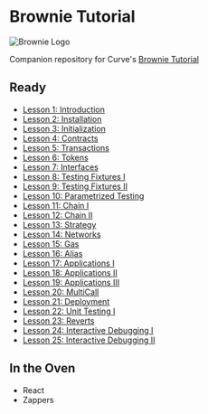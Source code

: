 # Brownie Tutorial

![Brownie Logo](https://miro.medium.com/max/494/0*xQ_UNKBVoMgX5ND1.png)

Companion repository for Curve's [Brownie Tutorial](https://www.youtube.com/playlist?list=PLVOHzVzbg7bFUaOGwN0NOgkTItUAVyBBQ) 

## Ready

* [Lesson 1: Introduction](/lesson-01-introduction)
* [Lesson 2: Installation](/lesson-02-installation)
* [Lesson 3: Initialization](/lesson-03-initialization)
* [Lesson 4: Contracts](/lesson-04-contracts)
* [Lesson 5: Transactions](/lesson-05-transactions)
* [Lesson 6: Tokens](/lesson-06-tokens)
* [Lesson 7: Interfaces](/lesson-07-interfaces)
* [Lesson 8: Testing Fixtures I](/lesson-08-fixtures-i)
* [Lesson 9: Testing Fixtures II](/lesson-09-fixtures-ii)
* [Lesson 10: Parametrized Testing](/lesson-10-parametrization)
* [Lesson 11: Chain I](/lesson-11-chain-i)
* [Lesson 12: Chain II](/lesson-12-chain-ii)
* [Lesson 13: Strategy](/lesson-13-strategy)
* [Lesson 14: Networks](/lesson-14-networks)
* [Lesson 15: Gas](/lesson-15-gas)
* [Lesson 16: Alias](/lesson-16-alias) 
* [Lesson 17: Applications I](/lesson-17-applications-i) 
* [Lesson 18: Applications II](/lesson-18-applications-ii) 
* [Lesson 19: Applications III](/lesson-19-applications-iii) 
* [Lesson 20: MultiCall](/lesson-20-multicall)
* [Lesson 21: Deployment](/lesson-21-deployment)
* [Lesson 22: Unit Testing I](/lesson-22-unit-testing-i)
* [Lesson 23: Reverts](/lesson-23-reverts)
* [Lesson 24: Interactive Debugging I](/lesson-24-interactive-i)
* [Lesson 25: Interactive Debugging II](/lesson-25-interactive-ii)

## In the Oven
* React
* Zappers
